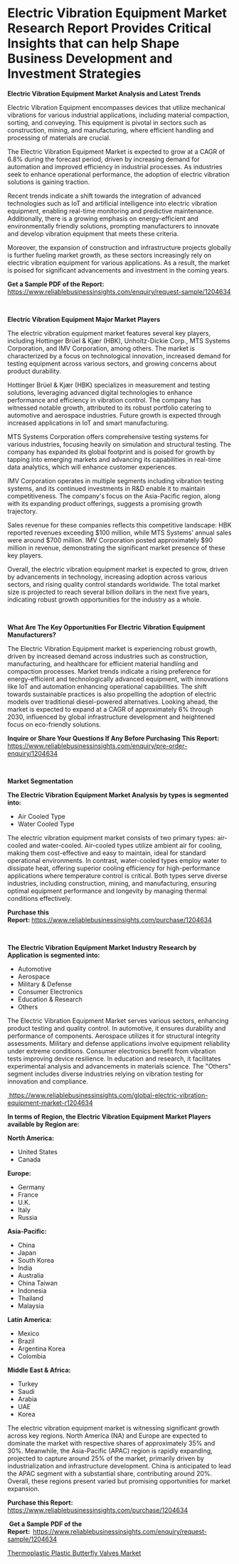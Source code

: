 <p><h1>Electric Vibration Equipment Market Research Report Provides Critical Insights that can help Shape Business Development and Investment Strategies</h1></p><p><strong>Electric Vibration Equipment Market Analysis and Latest Trends</strong></p>
<p><p>Electric Vibration Equipment encompasses devices that utilize mechanical vibrations for various industrial applications, including material compaction, sorting, and conveying. This equipment is pivotal in sectors such as construction, mining, and manufacturing, where efficient handling and processing of materials are crucial. </p><p>The Electric Vibration Equipment Market is expected to grow at a CAGR of 6.8% during the forecast period, driven by increasing demand for automation and improved efficiency in industrial processes. As industries seek to enhance operational performance, the adoption of electric vibration solutions is gaining traction. </p><p>Recent trends indicate a shift towards the integration of advanced technologies such as IoT and artificial intelligence into electric vibration equipment, enabling real-time monitoring and predictive maintenance. Additionally, there is a growing emphasis on energy-efficient and environmentally friendly solutions, prompting manufacturers to innovate and develop vibration equipment that meets these criteria. </p><p>Moreover, the expansion of construction and infrastructure projects globally is further fueling market growth, as these sectors increasingly rely on electric vibration equipment for various applications. As a result, the market is poised for significant advancements and investment in the coming years.</p></p>
<p><strong>Get a Sample PDF of the Report:&nbsp;</strong> <a href="https://www.reliablebusinessinsights.com/enquiry/request-sample/1204634?utm_campaign=3000&utm_medium=2&utm_source=Github&utm_content=ia&utm_term=26032025&utm_id=electric-vibration-equipment">https://www.reliablebusinessinsights.com/enquiry/request-sample/1204634</a></p>
<p>&nbsp;</p>
<p><strong>Electric Vibration Equipment Major Market Players</strong></p>
<p><p>The electric vibration equipment market features several key players, including Hottinger Brüel & Kjær (HBK), Unholtz-Dickie Corp., MTS Systems Corporation, and IMV Corporation, among others. The market is characterized by a focus on technological innovation, increased demand for testing equipment across various sectors, and growing concerns about product durability.</p><p>Hottinger Brüel & Kjær (HBK) specializes in measurement and testing solutions, leveraging advanced digital technologies to enhance performance and efficiency in vibration control. The company has witnessed notable growth, attributed to its robust portfolio catering to automotive and aerospace industries. Future growth is expected through increased applications in IoT and smart manufacturing.</p><p>MTS Systems Corporation offers comprehensive testing systems for various industries, focusing heavily on simulation and structural testing. The company has expanded its global footprint and is poised for growth by tapping into emerging markets and advancing its capabilities in real-time data analytics, which will enhance customer experiences.</p><p>IMV Corporation operates in multiple segments including vibration testing systems, and its continued investments in R&D enable it to maintain competitiveness. The company's focus on the Asia-Pacific region, along with its expanding product offerings, suggests a promising growth trajectory.</p><p>Sales revenue for these companies reflects this competitive landscape: HBK reported revenues exceeding $100 million, while MTS Systems’ annual sales were around $700 million. IMV Corporation posted approximately $90 million in revenue, demonstrating the significant market presence of these key players.</p><p>Overall, the electric vibration equipment market is expected to grow, driven by advancements in technology, increasing adoption across various sectors, and rising quality control standards worldwide. The total market size is projected to reach several billion dollars in the next five years, indicating robust growth opportunities for the industry as a whole.</p></p>
<p>&nbsp;</p>
<p><strong>What Are The Key Opportunities For Electric Vibration Equipment Manufacturers?</strong></p>
<p><p>The Electric Vibration Equipment market is experiencing robust growth, driven by increased demand across industries such as construction, manufacturing, and healthcare for efficient material handling and compaction processes. Market trends indicate a rising preference for energy-efficient and technologically advanced equipment, with innovations like IoT and automation enhancing operational capabilities. The shift towards sustainable practices is also propelling the adoption of electric models over traditional diesel-powered alternatives. Looking ahead, the market is expected to expand at a CAGR of approximately 6% through 2030, influenced by global infrastructure development and heightened focus on eco-friendly solutions.</p></p>
<p><strong>Inquire or Share Your Questions If Any Before Purchasing This Report:</strong> <a href="https://www.reliablebusinessinsights.com/enquiry/pre-order-enquiry/1204634?utm_campaign=3000&utm_medium=2&utm_source=Github&utm_content=ia&utm_term=26032025&utm_id=electric-vibration-equipment">https://www.reliablebusinessinsights.com/enquiry/pre-order-enquiry/1204634</a></p>
<p>&nbsp;</p>
<p><strong>Market Segmentation</strong></p>
<p><strong>The Electric Vibration Equipment Market Analysis by types is segmented into:</strong></p>
<p><ul><li>Air Cooled Type</li><li>Water Cooled Type</li></ul></p>
<p><p>The electric vibration equipment market consists of two primary types: air-cooled and water-cooled. Air-cooled types utilize ambient air for cooling, making them cost-effective and easy to maintain, ideal for standard operational environments. In contrast, water-cooled types employ water to dissipate heat, offering superior cooling efficiency for high-performance applications where temperature control is critical. Both types serve diverse industries, including construction, mining, and manufacturing, ensuring optimal equipment performance and longevity by managing thermal conditions effectively.</p></p>
<p><strong>Purchase this Report:&nbsp;</strong><a href="https://www.reliablebusinessinsights.com/purchase/1204634?utm_campaign=3000&utm_medium=2&utm_source=Github&utm_content=ia&utm_term=26032025&utm_id=electric-vibration-equipment">https://www.reliablebusinessinsights.com/purchase/1204634</a></p>
<p>&nbsp;</p>
<p><strong>The Electric Vibration Equipment Market Industry Research by Application is segmented into:</strong></p>
<p><ul><li>Automotive</li><li>Aerospace</li><li>Military & Defense</li><li>Consumer Electronics</li><li>Education & Research</li><li>Others</li></ul></p>
<p><p>The Electric Vibration Equipment Market serves various sectors, enhancing product testing and quality control. In automotive, it ensures durability and performance of components. Aerospace utilizes it for structural integrity assessments. Military and defense applications involve equipment reliability under extreme conditions. Consumer electronics benefit from vibration tests improving device resilience. In education and research, it facilitates experimental analysis and advancements in materials science. The "Others" segment includes diverse industries relying on vibration testing for innovation and compliance.</p></p>
<p><a href="https://www.reliablebusinessinsights.com/global-electric-vibration-equipment-market-r1204634?utm_campaign=3000&utm_medium=2&utm_source=Github&utm_content=ia&utm_term=26032025&utm_id=electric-vibration-equipment">&nbsp;https://www.reliablebusinessinsights.com/global-electric-vibration-equipment-market-r1204634</a></p>
<p><strong>In terms of Region, the Electric Vibration Equipment Market Players available by Region are:</strong></p>
<p>
    <p> <strong> North America: </strong>
        <ul>
            <li>United States</li>
            <li>Canada</li>
        </ul>
        </p> 
    <p> <strong> Europe: </strong>
        <ul>
            <li>Germany</li>
            <li>France</li>
            <li>U.K.</li>
            <li>Italy</li>
            <li>Russia</li>
        </ul>
        </p> 
    <p> <strong> Asia-Pacific: </strong>
        <ul>
            <li>China</li>
            <li>Japan</li>
            <li>South Korea</li>
            <li>India</li>
            <li>Australia</li>
            <li>China Taiwan</li>
            <li>Indonesia</li>
            <li>Thailand</li>
            <li>Malaysia</li>
        </ul>
        </p> 
    <p> <strong> Latin America: </strong>
        <ul>
            <li>Mexico</li>
            <li>Brazil</li>
            <li>Argentina Korea</li>
            <li>Colombia</li>
        </ul>
        </p> 
    <p> <strong> Middle East & Africa: </strong>
        <ul>
            <li>Turkey</li>
            <li>Saudi</li>
            <li>Arabia</li>
            <li>UAE</li>
            <li>Korea</li>
        </ul>
    </p>
    </p>
<p><p>The electric vibration equipment market is witnessing significant growth across key regions. North America (NA) and Europe are expected to dominate the market with respective shares of approximately 35% and 30%. Meanwhile, the Asia-Pacific (APAC) region is rapidly expanding, projected to capture around 25% of the market, primarily driven by industrialization and infrastructure development. China is anticipated to lead the APAC segment with a substantial share, contributing around 20%. Overall, these regions present varied but promising opportunities for market expansion.</p></p>
<p><strong>Purchase this Report: </strong><a href="https://www.reliablebusinessinsights.com/purchase/1204634?utm_campaign=3000&utm_medium=2&utm_source=Github&utm_content=ia&utm_term=26032025&utm_id=electric-vibration-equipment">https://www.reliablebusinessinsights.com/purchase/1204634</a></p>
<p>&nbsp;<strong>Get a Sample PDF of the Report:&nbsp;&nbsp;</strong><a href="https://www.reliablebusinessinsights.com/enquiry/request-sample/1204634?utm_campaign=3000&utm_medium=2&utm_source=Github&utm_content=ia&utm_term=26032025&utm_id=electric-vibration-equipment">https://www.reliablebusinessinsights.com/enquiry/request-sample/1204634</a></p>
<p><strong></strong></p>
<p><p><a href="https://github.com/dailyspunj47/Market-Research-Report-List-1/blob/main/thermoplastic-plastic-butterfly-valves-market.md?utm_campaign=3000&utm_medium=2&utm_source=Github&utm_content=ia&utm_term=26032025&utm_id=electric-vibration-equipment">Thermoplastic Plastic Butterfly Valves Market</a></p></p>